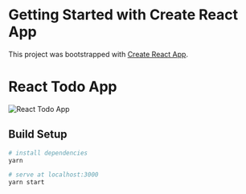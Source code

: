 # Getting Started with Create React App

This project was bootstrapped with [Create React App](https://github.com/facebook/create-react-app).

# React Todo App

![React Todo App](https://lh3.googleusercontent.com/pw/AIL4fc9qff47vzbzbsF0Ym6C0TNI-hmEGFOpIbd1NFlFvvUqczIfeduduPkSIPbjFrx0h1gfNreh8W3tpeG3v_8ctI8v1SwkRB6SV6BSCVozVo0yu9ThXS_kV8h5ewxIKUAjIw8pRZSnPoXq_1Bhm7fcEJu-Kacs_ES7XMX8ZY3TV-LLpwqhW0_I5BdGGNOF4Thp8eEPIkK5t0v-OruAafaHh7o19vt2MBfRqdkaEzcf_WFiRyt5wMz_Riv8EfthohwWdSzKh9TG5e_A0VjhToWE08qHyCNYHsoYy468_19s0m8ky9hVmIcICx9lMx9ul9qJthXodzwIX4iOrE_f3b77w1zWsNORf4PaFPj9jatTBN_GxTEfWVrJ6aE-wjkXpL6fdZEmIRCJPgTBFLwwKJYzzLei3HZm-LvZb0MIKyiW5k4wiKPysoUuX4UsWZcut25Q-cwN_subqpHRZA_hnf8rLrPNDZFQX83XshM7m_7umGyzZcTDSDoNVgVB8bgQhmcSjcxfr_oLRJMU6vtWa7fqgi1lvULQ5i--kbXyalwVsHgGhWAG1sr_7FtvSbMu77apzOPLZIhn0fpMdtY9DDA7lRMhS8EZcTzmIICvnKXBMNkTqnQGStHkHDDGas85zstk4U3rK_B6V-y-cCkPlAFHfCrbWLgZqEw_RYG8LT9kotLc8r_X6P7Tn1QQVYlNH8Tkfe0aX0L3wTPY86bgO3PYmA1PatXSkFwjPh-e7cG-ISXr22BxaWXTmV8PYkpJKAZwGVy3MXBlvZ3G14HLZ0-GXZiiKNSnT4PEdh_tG41RDHBSrRexdNLXjY2y9SeNdmlgYwo0KdKLuhCJaGDogLyZUw7eth0Y4uPpc9wKCwiosqbh77fBlix7Pc5RqgsIxROiEg44dosznRQ-ths-XmqUE2yRuHo=w1920-h853-s-no?authuser=0)


## Build Setup

``` bash
# install dependencies
yarn

# serve at localhost:3000
yarn start
```
